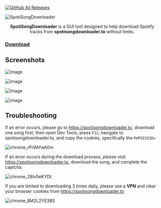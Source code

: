 [![GitHub All Releases](https://img.shields.io/github/downloads/afkarxyz/SpotiSongDownloader/total?style=for-the-badge)](https://github.com/afkarxyz/SpotiSongDownloader/releases)

![SpotiSongDownloader](https://github.com/user-attachments/assets/3c17df36-86d0-490b-b32d-d57ac691f48e)

<div align="center">
<b>SpotiSongDownloader</b> is a GUI tool designed to help download Spotify tracks from <b>spotisongdownloader.to</b> without limits.
</div>

### [Download](https://github.com/afkarxyz/SpotiSongDownloader/releases/download/v4.1/SpotiSongDownloader.exe)

## Screenshots

![image](https://github.com/user-attachments/assets/426607c0-da2c-4b8c-9c88-c64159de77cc)

![image](https://github.com/user-attachments/assets/4f5ca0ac-20a0-4091-9f71-04d217d32714)

![image](https://github.com/user-attachments/assets/51413c09-b4e8-4384-887e-5c26eff437a6)

![image](https://github.com/user-attachments/assets/cd65a137-2444-4e6d-9e57-e17be17fdb57)

## Troubleshooting

If an error occurs, please go to https://spotisongdownloader.to, download one song first, then open Dev Tools, press `F12`, navigate to spotisongdownloader.to, and copy the cookies, specifically the `PHPSESSID=`

![chrome_rPr9AfwA0m](https://github.com/user-attachments/assets/881afac9-34b8-446c-bcd7-24970cf0c290)

If an error occurs during the download process, please visit https://spotisongdownloader.to, download the song, and complete the captcha.

![chrome_28lv5eKYDt](https://github.com/user-attachments/assets/95946dd4-4af7-4f0e-bc18-ebb3d9289618)

If you are limited to downloading 3 times daily, please use a **VPN** and clear your browser cookies from https://spotisongdownloader.to

![chrome_8M2L2YE38S](https://github.com/user-attachments/assets/68303d1a-02a4-46ce-8c98-4163b99a875d)

